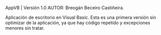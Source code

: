 AppVB | Versión 1.0
AUTOR: Breogán Beceiro Castiñeira.

Aplicación de escritorio en Visual Basic.
Esta es una primera versión sin optimizar de la aplicación, ya que hay código repetido y excepciones menores sin tratar.
